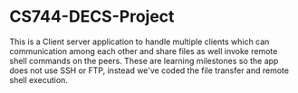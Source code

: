 # CS744-DECS-Project
This is a Client server application to handle multiple clients which can communication among each other and share files as well invoke remote shell commands on the peers. These are learning milestones so the app does not use SSH or FTP, instead we've coded the file transfer and remote shell execution.
